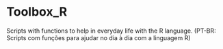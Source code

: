 # Toolbox_R
Scripts with functions to help in everyday life with the R language. (PT-BR: Scripts com funções para ajudar no dia à dia com a linguagem R)

